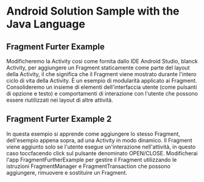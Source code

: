 # Android Solution Sample with the Java Language

## Fragment Furter Example

<p>
Modificheremo la Activity cosi come fornita dallo IDE Android Studio, blanck Activity, per aggiungere un Fragment staticamente come parte del layout della Activity, il che significa che il Fragment viene mostrato durante l'intero ciclo di vita della Activity.  È un esempio di modularità applicato ai Fragment. Consolideremo un insieme di elementi dell'interfaccia utente (come pulsanti di opzione e testo) e comportamenti di interazione con l'utente che possono essere riutilizzati nei layout di altre attività.
</p>


## Fragment Furter Example 2

<p>
In questa esempio si apprende come aggiungere lo stesso Fragment, dell'esempio appena sopra, ad una Activity in modo dinamico. Il Fragment viene aggiunto solo se l'utente esegue un'interazione nell'attività, in questo caso toccfacendo click sul pulsante denominato OPEN/CLOSE. Modificherai l'app FragmentFurtherExample per gestire il Fragment utilizzando le istruzioni FragmentManager e FragmentTransaction che possono aggiungere, rimuovere e sostituire un Fragment.
</p>
